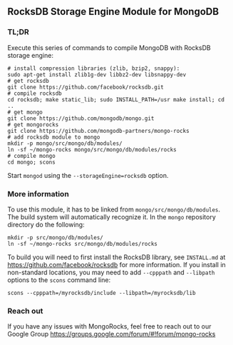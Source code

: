 ## RocksDB Storage Engine Module for MongoDB

### TL;DR

Execute this series of commands to compile MongoDB with RocksDB storage engine:
    
    # install compression libraries (zlib, bzip2, snappy):
    sudo apt-get install zlib1g-dev libbz2-dev libsnappy-dev
    # get rocksdb
    git clone https://github.com/facebook/rocksdb.git
    # compile rocksdb
    cd rocksdb; make static_lib; sudo INSTALL_PATH=/usr make install; cd ..
    # get mongo
    git clone https://github.com/mongodb/mongo.git
    # get mongorocks
    git clone https://github.com/mongodb-partners/mongo-rocks
    # add rocksdb module to mongo
    mkdir -p mongo/src/mongo/db/modules/
    ln -sf ~/mongo-rocks mongo/src/mongo/db/modules/rocks
    # compile mongo
    cd mongo; scons

Start `mongod` using the `--storageEngine=rocksdb` option.
    
### More information

To use this module, it has to be linked from `mongo/src/mongo/db/modules`. The build system will automatically recognize it. In the `mongo` repository directory do the following:

    mkdir -p src/mongo/db/modules/
    ln -sf ~/mongo-rocks src/mongo/db/modules/rocks

To build you will need to first install the RocksDB library, see `INSTALL.md`
at https://github.com/facebook/rocksdb for more information. If you install
in non-standard locations, you may need to add `--cpppath` and `--libpath`
options to the `scons` command line:

    scons --cpppath=/myrocksdb/include --libpath=/myrocksdb/lib
    
### Reach out

If you have any issues with MongoRocks, feel free to reach out to our Google Group https://groups.google.com/forum/#!forum/mongo-rocks
